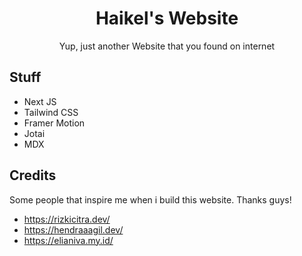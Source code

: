 <div align="center">
  <h1>Haikel's Website</h1>
  <p>Yup, just another Website that you found on internet</p>
</div>

## Stuff

- Next JS
- Tailwind CSS
- Framer Motion
- Jotai
- MDX

## Credits

Some people that inspire me when i build this website. Thanks guys!

- https://rizkicitra.dev/
- https://hendraaagil.dev/
- https://elianiva.my.id/
